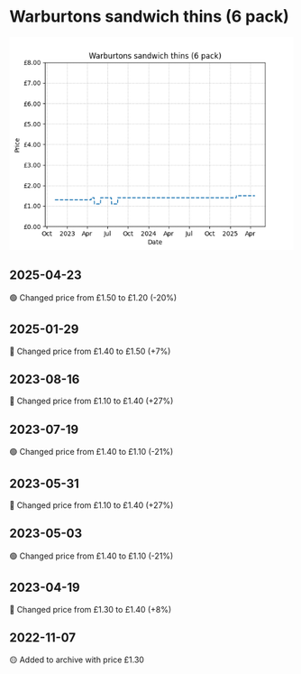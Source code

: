 # Warburtons sandwich thins (6 pack)
![](charts/product-79530011.png)
## 2025-04-23
🟢 Changed price from £1.50 to £1.20 (-20%)
## 2025-01-29
🔴 Changed price from £1.40 to £1.50 (+7%)
## 2023-08-16
🔴 Changed price from £1.10 to £1.40 (+27%)
## 2023-07-19
🟢 Changed price from £1.40 to £1.10 (-21%)
## 2023-05-31
🔴 Changed price from £1.10 to £1.40 (+27%)
## 2023-05-03
🟢 Changed price from £1.40 to £1.10 (-21%)
## 2023-04-19
🔴 Changed price from £1.30 to £1.40 (+8%)
## 2022-11-07
🟡 Added to archive with price £1.30